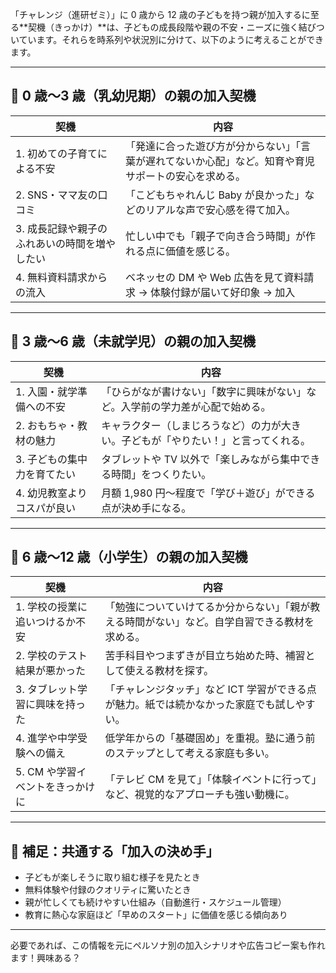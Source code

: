「チャレンジ（進研ゼミ）」に 0 歳から 12 歳の子どもを持つ親が加入するに至る**契機（きっかけ）**は、子どもの成長段階や親の不安・ニーズに強く結びついています。それらを時系列や状況別に分けて、以下のように考えることができます。

---

## 🍼 0 歳〜3 歳（乳幼児期）の親の加入契機

| 契機                                          | 内容                                                                                                 |
| --------------------------------------------- | ---------------------------------------------------------------------------------------------------- |
| 1. 初めての子育てによる不安                   | 「発達に合った遊び方が分からない」「言葉が遅れてないか心配」など。知育や育児サポートの安心を求める。 |
| 2. SNS・ママ友の口コミ                        | 「こどもちゃれんじ Baby が良かった」などのリアルな声で安心感を得て加入。                             |
| 3. 成長記録や親子のふれあいの時間を増やしたい | 忙しい中でも「親子で向き合う時間」が作れる点に価値を感じる。                                         |
| 4. 無料資料請求からの流入                     | ベネッセの DM や Web 広告を見て資料請求 → 体験付録が届いて好印象 → 加入                              |

---

## 🧸 3 歳〜6 歳（未就学児）の親の加入契機

| 契機                        | 内容                                                                               |
| --------------------------- | ---------------------------------------------------------------------------------- |
| 1. 入園・就学準備への不安   | 「ひらがなが書けない」「数字に興味がない」など。入学前の学力差が心配で始める。     |
| 2. おもちゃ・教材の魅力     | キャラクター（しまじろうなど）の力が大きい。子どもが「やりたい！」と言ってくれる。 |
| 3. 子どもの集中力を育てたい | タブレットや TV 以外で「楽しみながら集中できる時間」をつくりたい。                 |
| 4. 幼児教室よりコスパが良い | 月額 1,980 円〜程度で「学び＋遊び」ができる点が決め手になる。                      |

---

## 📘 6 歳〜12 歳（小学生）の親の加入契機

| 契機                             | 内容                                                                                           |
| -------------------------------- | ---------------------------------------------------------------------------------------------- |
| 1. 学校の授業に追いつけるか不安  | 「勉強についていけてるか分からない」「親が教える時間がない」など。自学自習できる教材を求める。 |
| 2. 学校のテスト結果が悪かった    | 苦手科目やつまずきが目立ち始めた時、補習として使える教材を探す。                               |
| 3. タブレット学習に興味を持った  | 「チャレンジタッチ」など ICT 学習ができる点が魅力。紙では続かなかった家庭でも試しやすい。      |
| 4. 進学や中学受験への備え        | 低学年からの「基礎固め」を重視。塾に通う前のステップとして考える家庭も多い。                   |
| 5. CM や学習イベントをきっかけに | 「テレビ CM を見て」「体験イベントに行って」など、視覚的なアプローチも強い動機に。             |

---

## 📌 補足：共通する「加入の決め手」

- 子どもが楽しそうに取り組む様子を見たとき
- 無料体験や付録のクオリティに驚いたとき
- 親が忙しくても続けやすい仕組み（自動進行・スケジュール管理）
- 教育に熱心な家庭ほど「早めのスタート」に価値を感じる傾向あり

---

必要であれば、この情報を元にペルソナ別の加入シナリオや広告コピー案も作れます！興味ある？
